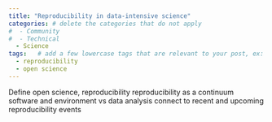 ```yaml
---
title: "Reproducibility in data-intensive science"
categories: # delete the categories that do not apply
#  - Community
#  - Technical
  - Science
tags:   # add a few lowercase tags that are relevant to your post, ex: r, python, genomics, workflows
  - reproducibility
  - open science
---
```


Define open science, reproducibility
reproducibility as a continuum
software and environment vs data analysis
connect to recent and upcoming reproducibility events
